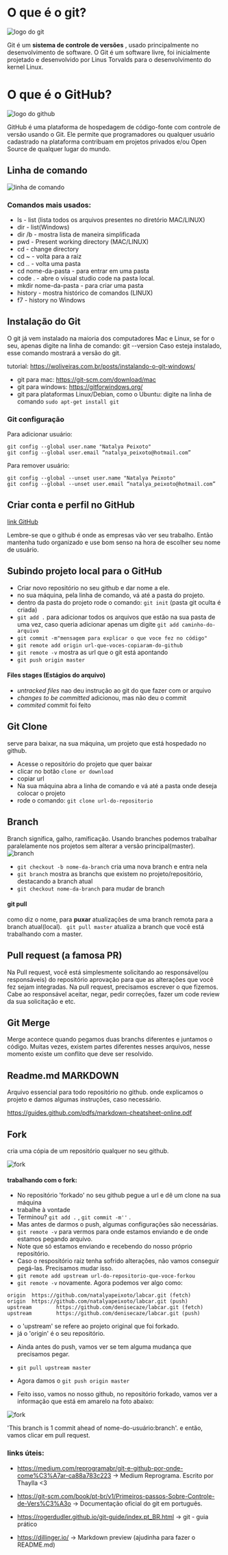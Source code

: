 
# O que é o git?

![logo do git](https://github.com/natalyapeixoto/git-and-github/blob/master/git.jpeg)

Git é um __sistema de controle de versões__ , usado principalmente no desenvolvimento de software.
 O Git é um software livre, foi inicialmente projetado e desenvolvido por Linus Torvalds para o desenvolvimento do kernel Linux.



# O que é o GitHub?

![logo do github](https://github.com/natalyapeixoto/git-and-github/blob/master/github.jpg)

GitHub é uma plataforma de hospedagem de código-fonte com controle de versão usando o Git. Ele permite que programadores ou qualquer usuário cadastrado na plataforma contribuam em projetos privados e/ou Open Source de qualquer lugar do mundo.


## Linha de comando 


![linha de comando](https://github.com/natalyapeixoto/git-and-github/blob/master/linha-de-comando.png)


### Comandos mais usados:
* ls - list (lista todos os arquivos presentes no diretório MAC/LINUX)
* dir - list(Windows) 
* dir /b - mostra lista de maneira simplificada
* pwd - Present working directory (MAC/LINUX)
* cd - change directory 
* cd ~ - volta para a raiz
* cd .. - volta uma pasta 
* cd nome-da-pasta - para entrar em uma pasta 
* code . - abre o visual studio code na pasta local. 
* mkdir nome-da-pasta - para criar uma pasta
* history - mostra histórico de comandos (LINUX)
* f7 - history no Windows


## Instalação do Git 

O git já vem instalado na maioria dos computadores Mac e Linux, se for o seu, apenas digite na linha de comando: git --version
Caso esteja instalado, esse comando mostrará a versão do git.

tutorial: https://woliveiras.com.br/posts/instalando-o-git-windows/

* git para mac: https://git-scm.com/download/mac
* git para windows: https://gitforwindows.org/
* git para plataformas Linux/Debian, como o Ubuntu: digite na linha de comando ````sudo apt-get install git ```` 


### Git configuração

Para adicionar usuário:

```
git config --global user.name "Natalya Peixoto"
git config --global user.email “natalya_peixoto@hotmail.com” 
```

Para remover usuário:

```
git config --global --unset user.name "Natalya Peixoto"
git config --global --unset user.email “natalya_peixoto@hotmail.com” 
```

## Criar conta e perfil no GitHub

[link GitHub](https://github.com/)

Lembre-se que o github é onde as empresas vão ver seu trabalho. 
Então mantenha tudo organizado e use bom senso na hora de escolher seu nome de usuário.


## Subindo projeto local para o GitHub

* Criar novo repositório no seu github e dar nome a ele. 
* no sua máquina, pela linha de comando, vá até a pasta do projeto. 
* dentro da pasta do projeto rode o comando: ````git init```` (pasta git oculta é criada)
* ````git add .```` para adicionar todos os arquivos que estão na sua pasta de uma vez, caso queria adicionar apenas um digite ````git add caminho-do-arquivo````
* ````git commit -m"mensagem para explicar o que voce fez no código"```` 
* ````git remote add origin url-que-voces-copiaram-do-github````
* ````git remote -v```` mostra as url que o git está apontando
* ````git push origin master```` 

#### Files stages (Estágios do arquivo)

* *untracked files* nao deu instrução ao git do que fazer com or arquivo
* *changes to be committed* adicionou, mas não deu o commit
* *commited*  commit foi feito


## Git Clone

serve para baixar, na sua máquina, um projeto que está hospedado no github.

* Acesse o repositório do projeto que quer baixar 
* clicar no botão ```` clone or download ```` 
* copiar url 
* Na sua máquina abra a linha de comando e vá até a pasta onde deseja colocar o projeto
* rode o comando: ```` git clone url-do-repositorio ```` 

## Branch 

Branch significa, galho, ramificação. 
Usando branches podemos trabalhar paralelamente nos projetos sem alterar a versão principal(master).
![branch](https://github.com/natalyapeixoto/git-and-github/blob/master/branch.png)


* ````git checkout -b nome-da-branch```` cria uma nova branch e entra nela
* ```` git branch ```` mostra as branchs que existem no projeto/repositório, destacando a branch atual
* ````git checkout nome-da-branch```` para mudar de branch


#### git pull 

como diz o nome, para __puxar__ atualizações de uma branch remota para a branch atual(local). 
```` git pull master```` atualiza a branch que você está trabalhando com a master. 


## Pull request (a famosa PR)

Na Pull request, você está simplesmente solicitando ao responsável(ou responsáveis) do repositório aprovação para que as alterações que você fez sejam integradas. 
Na pull request, precisamos escrever o que fizemos. 
Cabe ao responsável aceitar, negar, pedir correções, fazer um code review da sua solicitação e etc. 

## Git Merge

Merge acontece quando pegamos duas branchs diferentes e juntamos o código. 
Muitas vezes, existem partes diferentes nesses arquivos, nesse momento 
existe um conflito que deve ser resolvido.


## Readme.md MARKDOWN

Arquivo essencial para todo repositório no github. 
onde explicamos o projeto e damos algumas instruções, caso necessário. 

https://guides.github.com/pdfs/markdown-cheatsheet-online.pdf

## Fork 

cria uma cópia de um repositório qualquer no seu github.

![fork](https://github.com/natalyapeixoto/git-and-github/blob/master/fork.png)

#### trabalhando com o fork:

* No repositório 'forkado' no seu github pegue a url e dê um clone na sua máquina
* trabalhe à vontade 
* Terminou? ``git add .`` , ``git commit -m''`` . 
* Mas antes de darmos o push, algumas configurações são necessárias. 
* ````git remote -v```` para vermos para onde estamos enviando e de onde estamos pegando arquivo. 
* Note que só estamos enviando e recebendo do nosso próprio repositório. 
* Caso o respositório raiz tenha sofrido alterações, não vamos conseguir pegá-las. Precisamos mudar isso. 
* ````git remote add upstream url-do-repositorio-que-voce-forkou````
* ````git remote -v```` novamente. Agora podemos ver algo como: 

```
origin  https://github.com/natalyapeixoto/labcar.git (fetch)
origin  https://github.com/natalyapeixoto/labcar.git (push)
upstream        https://github.com/denisecaze/labcar.git (fetch)
upstream        https://github.com/denisecaze/labcar.git (push)
```
- o 'upstream' se refere ao projeto original que foi forkado. 
- já o 'origin' é o seu repositório. 

* Ainda antes do push, vamos ver se tem alguma mudança que precisamos pegar. 
* ````git pull upstream master```` 
* Agora damos o ````git push origin master````

* Feito isso, vamos no nosso github, no repositório forkado, vamos ver a informação que está em amarelo na foto abaixo:

![fork](https://github.com/natalyapeixoto/git-and-github/blob/master/forked.png)

'This branch is 1 commit ahead of nome-do-usuário:branch'.
e então, vamos clicar em pull request. 



### links úteis:

* https://medium.com/reprogramabr/git-e-github-por-onde-come%C3%A7ar-ca88a783c223 -> Medium Reprograma. Escrito por Thaylla <3 

* https://git-scm.com/book/pt-br/v1/Primeiros-passos-Sobre-Controle-de-Vers%C3%A3o -> Documentação oficial do git em português. 

* https://rogerdudler.github.io/git-guide/index.pt_BR.html -> git - guia prático 

* https://dillinger.io/ -> Markdown preview (ajudinha para fazer o README.md)

